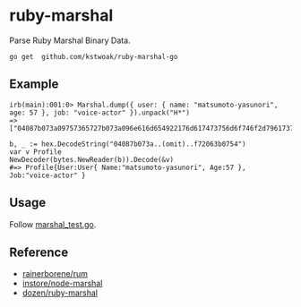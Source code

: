 # ruby-marshal

Parse Ruby Marshal Binary Data.

```
go get  github.com/kstwoak/ruby-marshal-go
```

## Example

```
irb(main):001:0> Marshal.dump({ user: { name: "matsumoto-yasunori", age: 57 }, job: "voice-actor" }).unpack("H*")
=> ["04087b073a09757365727b073a096e616d654922176d617473756d6f746f2d796173756e6f7269063a0645543a08616765693e3a086a6f62492210766f6963652d6163746f72063b0754"]
```

```
b, _ := hex.DecodeString("04087b073a..(omit)..f72063b0754")
var v Profile
NewDecoder(bytes.NewReader(b)).Decode(&v)
#=> Profile{User:User{ Name:"matsumoto-yasunori", Age:57 }, Job:"voice-actor" }
```

## Usage

Follow [marshal_test.go](marshal_test.go).

## Reference

* [rainerborene/rum](https://github.com/rainerborene/rum)
* [instore/node-marshal](https://github.com/instore/node-marshal)
* [dozen/ruby-marshal](https://github.com/dozen/ruby-marshal)
